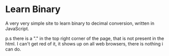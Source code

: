 # Learn Binary
A very very simple site to learn binary to decimal conversion, written in JavaScript.

p.s there is a "." in the top right corner of the page, that is not present in the html. I can't get red of it, it shows up on all web browsers, there is nothing i can do.
